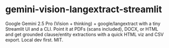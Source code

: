 # gemini-vision-langextract-streamlit
Google Gemini 2.5 Pro (Vision + thinking) + google/langextract with a tiny Streamlit UI and a CLI. Point it at PDFs (scans included), DOCX, or HTML and get grounded clause/entity extractions with a quick HTML viz and CSV export. Local dev first. MIT.
